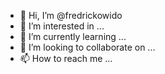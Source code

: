 - 👋 Hi, I’m @fredrickowido
- 👀 I’m interested in ...
- 🌱 I’m currently learning ...
- 💞️ I’m looking to collaborate on ...
- 📫 How to reach me ...

<!---
fredrickowido/fredrickowido is a ✨ special ✨ repository because its `README.md` (this file) appears on your GitHub profile.
You can click the Preview link to take a look at your changes.
--->
